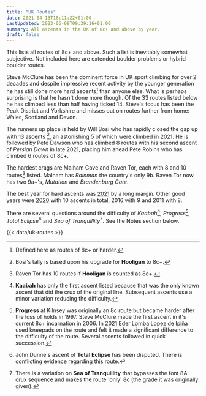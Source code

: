 ```yaml
---
title: "UK Routes"
date: 2021-04-13T18:11:22+01:00
LastUpdated: 2023-06-09T09:39:16+01:00
summary: All ascents in the UK of 8c+ and above by year.
draft: false
---
```


This lists all routes of 8c+ and above. Such a list is inevitably somewhat subjective. Not included here are extended boulder problems or hybrid boulder routes.



Steve McClure has been the dominent force in UK sport climbing for over 2 decades and despite impressive recent activity by the younger generation he has still done more hard ascents[^1a] than anyone else. What is perhaps surprising is that he hasn't done more though. Of the 33 routes listed below he has climbed less than half having ticked 14. Steve's focus has been the Peak District and Yorkshire and misses out on routes further from home: Wales, Scotland and Devon. 

The runners up place is held by Will Bosi who has rapidly closed the gap up with 13 ascents [^1], an astonishing 5 of which were climbed in 2021. He is followed by Pete Dawson who has climbed 8 routes with his second ascent of *Persian Dawn* in late 2021, placing him ahead Pete Robins who has climbed 6 routes of 8c+.

The hardest crags are Malham Cove and Raven Tor, each with 8 and 10 routes[^2] listed. Malham has *Rainman* the country's only 9b. Raven Tor now has two 9a+'s, *Mutation* and *Brandenburg Gate*.

The best year for hard ascents was [2021](/articles/2021/) by a long margin. Other good years were [2020](/articles/hardest-of-2020/) with 10 ascents in total, 2016 with 9 and 2011 with 8.

There are several questions around the difficulty of *Kaabah*[^3], *Progress*[^4], *Total Eclipse*[^5] and *Sea of Tranquillity*[^6]. See the [Notes](#notes) section below. 

{{< data/uk-routes >}}



[^1a]: Defined here as routes of 8c+ or harder.

[^1]: Bosi's tally is based upon his upgrade for **Hooligan** to 8c+.

[^2]: Raven Tor has 10 routes if **Hooligan** is counted as 8c+.


[^3]: **Kaabah** has only the first ascent listed because that was the only known ascent that did the crux of the original line. Subsequent ascents use a minor variation reducing the difficulty.

[^4]: **Progress** at Kilnsey was originally an 8c route but became harder after the loss of holds in 1997. Steve McClure made the first ascent in it's current 8c+ incarnation in 2006. In 2021 Eder Lomba Lopez de Ipiña used kneepads on the route and felt it made a significant difference to the difficulty of the route. Several ascents followed in quick succession.

[^5]: John Dunne's ascent of **Total Eclipse** has been disputed. There is conflicting evidence regarding this route.

[^6]: There is a variation on **Sea of Tranquillity** that bypasses the font 8A crux sequence and makes the route 'only' 8c (the grade it was originally given). 
